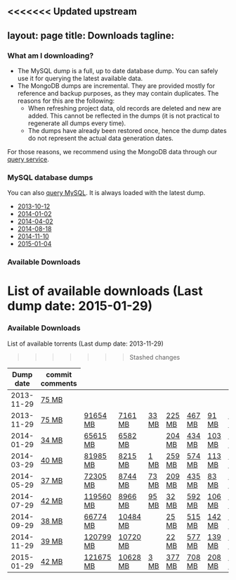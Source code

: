 <<<<<<< Updated upstream
---
layout: page
title: Downloads 
tagline: 
---

### What am I downloading?

* The MySQL dump is a full, up to date database dump. You can safely use it for querying the latest available data.
* The MongoDB dumps are incremental. They are provided mostly for reference and backup purposes, as they may contain duplicates. The reasons for this are the following:
  * When refreshing project data, old records are deleted and new are added. This cannot be reflected in the dumps (it is not practical to regenerate all dumps every time).
  * The dumps have already been restored once, hence the dump dates do not
represent the actual data generation dates.

For those reasons, we recommend using the MongoDB data through our [query
service](http://ghtorrent.org/raw.html). 

### MySQL database dumps 

You can also [query MySQL](/dblite). It is always loaded with the latest
dump.

* [2013-10-12](/downloads/mysql-2013-10-12.sql.gz)
* [2014-01-02](/downloads/mysql-2014-01-02.sql.gz)
* [2014-04-02](/downloads/mysql-2014-04-02.sql.gz)
* [2014-08-18](/downloads/mysql-2014-08-18.sql.gz)
* [2014-11-10](/downloads/mysql-2014-11-10.sql.gz)
* [2015-01-04](/downloads/mysql-2015-01-04.sql.gz)

### Available Downloads
List of available downloads (Last dump date: 2015-01-29)
=======
### Available Downloads
List of available torrents (Last dump date: 2013-11-29)
>>>>>>> Stashed changes
<table class="table table-hover table-condensed">
<thead>
<tr>
<th>Dump date</th>
<th>commit comments</th>
</tr>
</thead>
<tbody>
<tr>
<td>2013-11-29</td>
<td>
<a href="http://ghtorrent.org/downloads/commit_comments-dump.2013-11-29.tar.gz">75 MB</a>
</td>
</tr>
<tr>
<td>2013-11-29</td>
<td>
<a href="http://ghtorrent.org/downloads/commit_comments-dump.2013-11-29.tar.gz">75 MB</a>
</td>
<td>
<a href="http://ghtorrent.org/downloads/commits-dump.2013-11-29.tar.gz">91654 MB</a>
</td>
<td>
<a href="http://ghtorrent.org/downloads/events-dump.2013-11-29.tar.gz">7161 MB</a>
</td>
<td>
<a href="http://ghtorrent.org/downloads/followers-dump.2013-11-29.tar.gz">33 MB</a>
</td>
<td>
<a href="http://ghtorrent.org/downloads/forks-dump.2013-11-29.tar.gz">225 MB</a>
</td>
<td>
<a href="http://ghtorrent.org/downloads/issue_comments-dump.2013-11-29.tar.gz">467 MB</a>
</td>
<td>
<a href="http://ghtorrent.org/downloads/issue_events-dump.2013-11-29.tar.gz">91 MB</a>
</td>
<td>
<a href="http://ghtorrent.org/downloads/issues-dump.2013-11-29.tar.gz">368 MB</a>
</td>
<td>
</td>
<td>
<a href="http://ghtorrent.org/downloads/pull_request_comments-dump.2013-11-29.tar.gz">107 MB</a>
</td>
<td>
<a href="http://ghtorrent.org/downloads/pull_requests-dump.2013-11-29.tar.gz">49 MB</a>
</td>
<td>
<a href="http://ghtorrent.org/downloads/repo_collaborators-dump.2013-11-29.tar.gz">20 MB</a>
</td>
<td>
<a href="http://ghtorrent.org/downloads/repo_labels-dump.2013-11-29.tar.gz">2 MB</a>
</td>
<td>
<a href="http://ghtorrent.org/downloads/repos-dump.2013-11-29.tar.gz">847 MB</a>
</td>
<td>
<a href="http://ghtorrent.org/downloads/users-dump.2013-11-29.tar.gz">43 MB</a>
</td>
<td>
<a href="http://ghtorrent.org/downloads/watchers-dump.2013-11-29.tar.gz">110 MB</a>
</td>
</tr>
<tr>
<td>2014-01-29</td>
<td>
<a href="http://ghtorrent.org/downloads/commit_comments-dump.2014-01-29.tar.gz">34 MB</a>
</td>
<td>
<a href="http://ghtorrent.org/downloads/commits-dump.2014-01-29.tar.gz">65615 MB</a>
</td>
<td>
<a href="http://ghtorrent.org/downloads/events-dump.2014-01-29.tar.gz">6582 MB</a>
</td>
<td>
</td>
<td>
<a href="http://ghtorrent.org/downloads/forks-dump.2014-01-29.tar.gz">204 MB</a>
</td>
<td>
<a href="http://ghtorrent.org/downloads/issue_comments-dump.2014-01-29.tar.gz">434 MB</a>
</td>
<td>
<a href="http://ghtorrent.org/downloads/issue_events-dump.2014-01-29.tar.gz">103 MB</a>
</td>
<td>
<a href="http://ghtorrent.org/downloads/issues-dump.2014-01-29.tar.gz">376 MB</a>
</td>
<td>
</td>
<td>
<a href="http://ghtorrent.org/downloads/pull_request_comments-dump.2014-01-29.tar.gz">101 MB</a>
</td>
<td>
<a href="http://ghtorrent.org/downloads/pull_requests-dump.2014-01-29.tar.gz">49 MB</a>
</td>
<td>
<a href="http://ghtorrent.org/downloads/repo_collaborators-dump.2014-01-29.tar.gz">16 MB</a>
</td>
<td>
<a href="http://ghtorrent.org/downloads/repo_labels-dump.2014-01-29.tar.gz">2 MB</a>
</td>
<td>
<a href="http://ghtorrent.org/downloads/repos-dump.2014-01-29.tar.gz">749 MB</a>
</td>
<td>
<a href="http://ghtorrent.org/downloads/users-dump.2014-01-29.tar.gz">32 MB</a>
</td>
<td>
<a href="http://ghtorrent.org/downloads/watchers-dump.2014-01-29.tar.gz">129 MB</a>
</td>
</tr>
<tr>
<td>2014-03-29</td>
<td>
<a href="http://ghtorrent.org/downloads/commit_comments-dump.2014-03-29.tar.gz">40 MB</a>
</td>
<td>
<a href="http://ghtorrent.org/downloads/commits-dump.2014-03-29.tar.gz">81985 MB</a>
</td>
<td>
<a href="http://ghtorrent.org/downloads/events-dump.2014-03-29.tar.gz">8215 MB</a>
</td>
<td>
<a href="http://ghtorrent.org/downloads/followers-dump.2014-03-29.tar.gz">1 MB</a>
</td>
<td>
<a href="http://ghtorrent.org/downloads/forks-dump.2014-03-29.tar.gz">259 MB</a>
</td>
<td>
<a href="http://ghtorrent.org/downloads/issue_comments-dump.2014-03-29.tar.gz">574 MB</a>
</td>
<td>
<a href="http://ghtorrent.org/downloads/issue_events-dump.2014-03-29.tar.gz">113 MB</a>
</td>
<td>
<a href="http://ghtorrent.org/downloads/issues-dump.2014-03-29.tar.gz">372 MB</a>
</td>
<td>
</td>
<td>
<a href="http://ghtorrent.org/downloads/pull_request_comments-dump.2014-03-29.tar.gz">170 MB</a>
</td>
<td>
<a href="http://ghtorrent.org/downloads/pull_requests-dump.2014-03-29.tar.gz">4180 MB</a>
</td>
<td>
<a href="http://ghtorrent.org/downloads/repo_collaborators-dump.2014-03-29.tar.gz">22 MB</a>
</td>
<td>
<a href="http://ghtorrent.org/downloads/repo_labels-dump.2014-03-29.tar.gz">2 MB</a>
</td>
<td>
<a href="http://ghtorrent.org/downloads/repos-dump.2014-03-29.tar.gz">918 MB</a>
</td>
<td>
<a href="http://ghtorrent.org/downloads/users-dump.2014-03-29.tar.gz">40 MB</a>
</td>
<td>
<a href="http://ghtorrent.org/downloads/watchers-dump.2014-03-29.tar.gz">185 MB</a>
</td>
</tr>
<tr>
<td>2014-05-29</td>
<td>
<a href="http://ghtorrent.org/downloads/commit_comments-dump.2014-05-29.tar.gz">37 MB</a>
</td>
<td>
<a href="http://ghtorrent.org/downloads/commits-dump.2014-05-29.tar.gz">72305 MB</a>
</td>
<td>
<a href="http://ghtorrent.org/downloads/events-dump.2014-05-29.tar.gz">8744 MB</a>
</td>
<td>
<a href="http://ghtorrent.org/downloads/followers-dump.2014-05-29.tar.gz">73 MB</a>
</td>
<td>
<a href="http://ghtorrent.org/downloads/forks-dump.2014-05-29.tar.gz">209 MB</a>
</td>
<td>
<a href="http://ghtorrent.org/downloads/issue_comments-dump.2014-05-29.tar.gz">435 MB</a>
</td>
<td>
<a href="http://ghtorrent.org/downloads/issue_events-dump.2014-05-29.tar.gz">83 MB</a>
</td>
<td>
<a href="http://ghtorrent.org/downloads/issues-dump.2014-05-29.tar.gz">433 MB</a>
</td>
<td>
</td>
<td>
<a href="http://ghtorrent.org/downloads/pull_request_comments-dump.2014-05-29.tar.gz">167 MB</a>
</td>
<td>
<a href="http://ghtorrent.org/downloads/pull_requests-dump.2014-05-29.tar.gz">533 MB</a>
</td>
<td>
<a href="http://ghtorrent.org/downloads/repo_collaborators-dump.2014-05-29.tar.gz">43 MB</a>
</td>
<td>
<a href="http://ghtorrent.org/downloads/repo_labels-dump.2014-05-29.tar.gz">24 MB</a>
</td>
<td>
<a href="http://ghtorrent.org/downloads/repos-dump.2014-05-29.tar.gz">647 MB</a>
</td>
<td>
<a href="http://ghtorrent.org/downloads/users-dump.2014-05-29.tar.gz">34 MB</a>
</td>
<td>
<a href="http://ghtorrent.org/downloads/watchers-dump.2014-05-29.tar.gz">710 MB</a>
</td>
</tr>
<tr>
<td>2014-07-29</td>
<td>
<a href="http://ghtorrent.org/downloads/commit_comments-dump.2014-07-29.tar.gz">42 MB</a>
</td>
<td>
<a href="http://ghtorrent.org/downloads/commits-dump.2014-07-29.tar.gz">119560 MB</a>
</td>
<td>
<a href="http://ghtorrent.org/downloads/events-dump.2014-07-29.tar.gz">8966 MB</a>
</td>
<td>
<a href="http://ghtorrent.org/downloads/followers-dump.2014-07-29.tar.gz">95 MB</a>
</td>
<td>
<a href="http://ghtorrent.org/downloads/forks-dump.2014-07-29.tar.gz">32 MB</a>
</td>
<td>
<a href="http://ghtorrent.org/downloads/issue_comments-dump.2014-07-29.tar.gz">592 MB</a>
</td>
<td>
<a href="http://ghtorrent.org/downloads/issue_events-dump.2014-07-29.tar.gz">106 MB</a>
</td>
<td>
<a href="http://ghtorrent.org/downloads/issues-dump.2014-07-29.tar.gz">373 MB</a>
</td>
<td>
<a href="http://ghtorrent.org/downloads/org_members-dump.2014-07-29.tar.gz">16 MB</a>
</td>
<td>
<a href="http://ghtorrent.org/downloads/pull_request_comments-dump.2014-07-29.tar.gz">187 MB</a>
</td>
<td>
<a href="http://ghtorrent.org/downloads/pull_requests-dump.2014-07-29.tar.gz">640 MB</a>
</td>
<td>
<a href="http://ghtorrent.org/downloads/repo_collaborators-dump.2014-07-29.tar.gz">132 MB</a>
</td>
<td>
<a href="http://ghtorrent.org/downloads/repo_labels-dump.2014-07-29.tar.gz">92 MB</a>
</td>
<td>
<a href="http://ghtorrent.org/downloads/repos-dump.2014-07-29.tar.gz">539 MB</a>
</td>
<td>
<a href="http://ghtorrent.org/downloads/users-dump.2014-07-29.tar.gz">44 MB</a>
</td>
<td>
<a href="http://ghtorrent.org/downloads/watchers-dump.2014-07-29.tar.gz">267 MB</a>
</td>
</tr>
<tr>
<td>2014-09-29</td>
<td>
<a href="http://ghtorrent.org/downloads/commit_comments-dump.2014-09-29.tar.gz">38 MB</a>
</td>
<td>
<a href="http://ghtorrent.org/downloads/commits-dump.2014-09-29.tar.gz">66774 MB</a>
</td>
<td>
<a href="http://ghtorrent.org/downloads/events-dump.2014-09-29.tar.gz">10484 MB</a>
</td>
<td>
</td>
<td>
<a href="http://ghtorrent.org/downloads/forks-dump.2014-09-29.tar.gz">25 MB</a>
</td>
<td>
<a href="http://ghtorrent.org/downloads/issue_comments-dump.2014-09-29.tar.gz">515 MB</a>
</td>
<td>
<a href="http://ghtorrent.org/downloads/issue_events-dump.2014-09-29.tar.gz">142 MB</a>
</td>
<td>
<a href="http://ghtorrent.org/downloads/issues-dump.2014-09-29.tar.gz">356 MB</a>
</td>
<td>
</td>
<td>
<a href="http://ghtorrent.org/downloads/pull_request_comments-dump.2014-09-29.tar.gz">220 MB</a>
</td>
<td>
<a href="http://ghtorrent.org/downloads/pull_requests-dump.2014-09-29.tar.gz">531 MB</a>
</td>
<td>
<a href="http://ghtorrent.org/downloads/repo_collaborators-dump.2014-09-29.tar.gz">85 MB</a>
</td>
<td>
<a href="http://ghtorrent.org/downloads/repo_labels-dump.2014-09-29.tar.gz">59 MB</a>
</td>
<td>
<a href="http://ghtorrent.org/downloads/repos-dump.2014-09-29.tar.gz">345 MB</a>
</td>
<td>
<a href="http://ghtorrent.org/downloads/users-dump.2014-09-29.tar.gz">25 MB</a>
</td>
<td>
<a href="http://ghtorrent.org/downloads/watchers-dump.2014-09-29.tar.gz">220 MB</a>
</td>
</tr>
<tr>
<td>2014-11-29</td>
<td>
<a href="http://ghtorrent.org/downloads/commit_comments-dump.2014-11-29.tar.gz">39 MB</a>
</td>
<td>
<a href="http://ghtorrent.org/downloads/commits-dump.2014-11-29.tar.gz">120799 MB</a>
</td>
<td>
<a href="http://ghtorrent.org/downloads/events-dump.2014-11-29.tar.gz">10720 MB</a>
</td>
<td>
</td>
<td>
<a href="http://ghtorrent.org/downloads/forks-dump.2014-11-29.tar.gz">22 MB</a>
</td>
<td>
<a href="http://ghtorrent.org/downloads/issue_comments-dump.2014-11-29.tar.gz">577 MB</a>
</td>
<td>
<a href="http://ghtorrent.org/downloads/issue_events-dump.2014-11-29.tar.gz">139 MB</a>
</td>
<td>
<a href="http://ghtorrent.org/downloads/issues-dump.2014-11-29.tar.gz">415 MB</a>
</td>
<td>
</td>
<td>
<a href="http://ghtorrent.org/downloads/pull_request_comments-dump.2014-11-29.tar.gz">215 MB</a>
</td>
<td>
<a href="http://ghtorrent.org/downloads/pull_requests-dump.2014-11-29.tar.gz">681 MB</a>
</td>
<td>
<a href="http://ghtorrent.org/downloads/repo_collaborators-dump.2014-11-29.tar.gz">92 MB</a>
</td>
<td>
<a href="http://ghtorrent.org/downloads/repo_labels-dump.2014-11-29.tar.gz">82 MB</a>
</td>
<td>
<a href="http://ghtorrent.org/downloads/repos-dump.2014-11-29.tar.gz">681 MB</a>
</td>
<td>
<a href="http://ghtorrent.org/downloads/users-dump.2014-11-29.tar.gz">36 MB</a>
</td>
<td>
<a href="http://ghtorrent.org/downloads/watchers-dump.2014-11-29.tar.gz">232 MB</a>
</td>
</tr>
<tr>
<td>2015-01-29</td>
<td>
<a href="http://ghtorrent.org/downloads/commit_comments-dump.2015-01-29.tar.gz">42 MB</a>
</td>
<td>
<a href="http://ghtorrent.org/downloads/commits-dump.2015-01-29.tar.gz">121675 MB</a>
</td>
<td>
<a href="http://ghtorrent.org/downloads/events-dump.2015-01-29.tar.gz">10628 MB</a>
</td>
<td>
<a href="http://ghtorrent.org/downloads/followers-dump.2015-01-29.tar.gz">3 MB</a>
</td>
<td>
<a href="http://ghtorrent.org/downloads/forks-dump.2015-01-29.tar.gz">377 MB</a>
</td>
<td>
<a href="http://ghtorrent.org/downloads/issue_comments-dump.2015-01-29.tar.gz">708 MB</a>
</td>
<td>
<a href="http://ghtorrent.org/downloads/issue_events-dump.2015-01-29.tar.gz">208 MB</a>
</td>
<td>
<a href="http://ghtorrent.org/downloads/issues-dump.2015-01-29.tar.gz">444 MB</a>
</td>
<td>
</td>
<td>
<a href="http://ghtorrent.org/downloads/pull_request_comments-dump.2015-01-29.tar.gz">358 MB</a>
</td>
<td>
<a href="http://ghtorrent.org/downloads/pull_requests-dump.2015-01-29.tar.gz">761 MB</a>
</td>
<td>
</td>
<td>
<a href="http://ghtorrent.org/downloads/repo_labels-dump.2015-01-29.tar.gz">146 MB</a>
</td>
<td>
<a href="http://ghtorrent.org/downloads/repos-dump.2015-01-29.tar.gz">1256 MB</a>
</td>
<td>
<a href="http://ghtorrent.org/downloads/users-dump.2015-01-29.tar.gz">48 MB</a>
</td>
<td>
<a href="http://ghtorrent.org/downloads/watchers-dump.2015-01-29.tar.gz">255 MB</a>
</td>
</tr>
</tbody>
</table>
